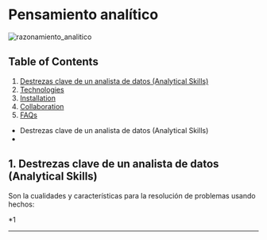 # Pensamiento analítico

![razonamiento_analitico](https://user-images.githubusercontent.com/92232878/178027313-6f6e3da8-695a-4730-8e18-a3683257e09e.jpg)

## Table of Contents
1. [Destrezas clave de un analista de datos (Analytical Skills)](#Destrezas-clave-de-un-analista-de-datos-(Analytical-Skills))
2. [Technologies](#technologies)
3. [Installation](#installation)
4. [Collaboration](#collaboration)
5. [FAQs](#faqs)

* Destrezas clave de un analista de datos (Analytical Skills)
* 

## 1. Destrezas clave de un analista de datos (Analytical Skills)

Son la cualidades y características para la resolución de problemas usando hechos:

*1 
***


